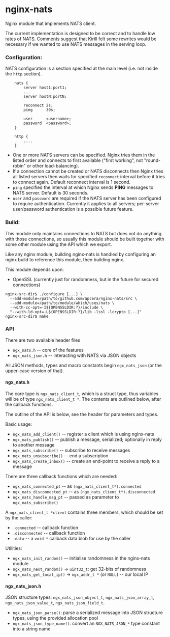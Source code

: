 nginx-nats
==========

Nginx module that implements NATS client.

The current implementation is designed to be correct and to handle low rates
of NATS.  Comments suggest that Kirill felt some rewrites would be necessary
if we wanted to use NATS messages in the serving loop.

### Configuration:

NATS configuration is a section specified at the main level (i.e. not inside
the `http` section).

```nginx
    nats {
        server host1:port1;
        ...
        server hostN:portN;

        reconnect 2s;
        ping      30s;

        user      <username>;
        password  <password>;
    }

    http {
        ....
    }
```

* One or more NATS servers can be specified. Nginx tries them in the listed
  order and connects to first available ("first working", not "round-robin" or
  other load-balancing).
* If a connection cannot be created or NATS disconnects then Nginx tries all
  listed servers then waits for specified `reconnect` interval before it tries
  to connect again.  Default reconnect interval is 1 second.
* `ping` specified the interval at which Nginx sends __PING__ messages to NATS
  server.  Default is 30 seconds.
* `user` and `password` are required if the NATS server has been configured to
  require authentication.  Currently it applies to all servers; per-server
  user/password authentication is a possible future feature.

### Build:

This module only maintains connections to NATS but does not do anything with
those connections, so usually this module should be built together with some
other module using the API which we export.

Like any nginx module, building nginx-nats is handled by configuring an nginx
build to reference this module, then building nginx.

This module depends upon:

* OpenSSL (currently just for randomness, but in the future for secured
  connections)

```console
nginx-src-dir$ ./configure [...] \
  --add-module=/path/to/github.com/apcera/nginx-nats/src \
  --add-module=/path/to/module/which/uses/nats \
  --with-cc-opt=-I${OPENSSLDIR:?}/include \
  "--with-ld-opt=-L${OPENSSLDIR:?}/lib -lssl -lcrypto [...]"
nginx-src-dir$ make
```

### API

There are two available header files

* `ngx_nats.h` -- core of the features
* `ngx_nats_json.h` -- interacting with NATS via JSON objects

All JSON methods, types and macro constants begin `ngx_nats_json` (or the
upper-case version of that).

#### ngx\_nats.h

The core type is `ngx_nats_client_t`, which is a struct type, thus variables
will be of type `ngx_nats_client_t *`.  The contents are outlined below, after
the callback functions.

The outline of the API is below, see the header for parameters and types.

Basic usage:

* `ngx_nats_add_client()` -- register a client which is using nginx-nats
* `ngx_nats_publish()` -- publish a message, serialized; optionally in reply
  to another message
* `ngx_nats_subscribe()` -- subscribe to receive messages
* `ngx_nats_unsubscribe()` -- end a subscription
* `ngx_nats_create_inbox()` -- create an end-point to receive a reply to a
  message

There are three callback functions which are needed:

* `ngx_nats_connected_pt` -- as `(ngx_nats_client_t*).connected`
* `ngx_nats_disconnected_pt` -- as `(ngx_nats_client_t*).disconnected`
* `ngx_nats_handle_msg_pt` -- passed as parameter to `ngx_nats_subscribe()`

A `ngx_nats_client_t *client` contains three members, which should be set by
the caller:

* `.connected` -- callback function
* `.disconnected` -- callback function
* `.data` -- a `void *` callback data blob for use by the caller

Utilities:

* `ngx_nats_init_random()` -- initialise randomness in the nginx-nats module
* `ngx_nats_next_random()` → `uint32_t`: get 32-bits of randomness
* `ngx_nats_get_local_ip()` → `ngx_addr_t *` (or `NULL`) -- our local IP

#### ngx\_nats\_json.h

JSON structure types: `ngx_nats_json_object_t`, `ngx_nats_json_array_t`,
`ngx_nats_json_value_t`, `ngx_nats_json_field_t`.

* `ngx_nats_json_parse()`: parse a serialized message into JSON structure
  types, using the provided allocation pool
* `ngx_nats_json_type_name()`: convert an `NGX_NATS_JSON_*` type constant into
  a string name
